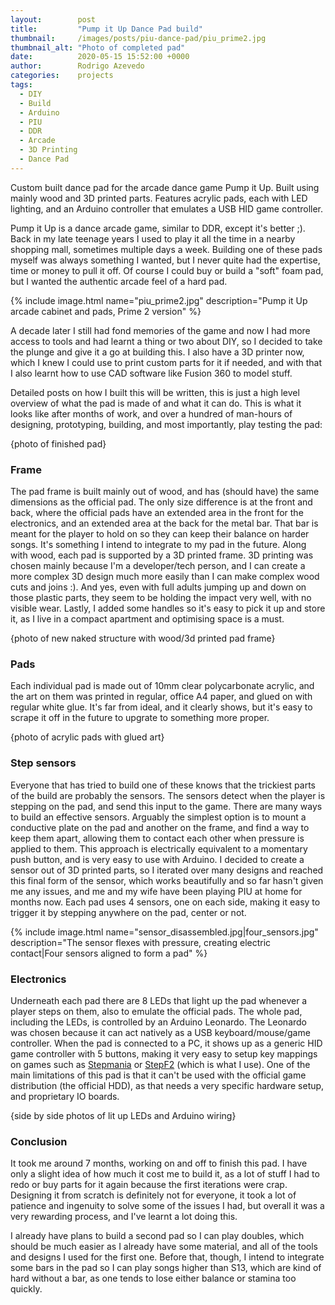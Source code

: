 ```yaml
---
layout:        post
title:         "Pump it Up Dance Pad build"
thumbnail:     /images/posts/piu-dance-pad/piu_prime2.jpg
thumbnail_alt: "Photo of completed pad"
date:          2020-05-15 15:52:00 +0000
author:        Rodrigo Azevedo
categories:    projects
tags:
  - DIY
  - Build
  - Arduino
  - PIU
  - DDR
  - Arcade
  - 3D Printing
  - Dance Pad
---
```


<p class="d-none">
  Custom built dance pad for the arcade dance game Pump it Up. Built using mainly wood and 3D printed parts.
  Features acrylic pads, each with LED lighting, and an Arduino controller that emulates a USB HID game controller.
</p>

<!--more-->

Pump it Up is a dance arcade game, similar to DDR, except it's better ;). Back in my late teenage years I used to play
it all the time in a nearby shopping mall, sometimes multiple days a week. Building one of these pads myself was always
something I wanted, but I never quite had the expertise, time or money to pull it off. Of course I could buy or build
a "soft" foam pad, but I wanted the authentic arcade feel of a hard pad.

{% include image.html name="piu_prime2.jpg" description="Pump it Up arcade cabinet and pads, Prime 2 version" %}

A decade later I still had fond memories of the game and now I had more access to tools and had learnt a thing or two
about DIY, so I decided to take the plunge and give it a go at building this. I also have a 3D printer now, which I
knew I could use to print custom parts for it if needed, and with that I also learnt how to use CAD software like
Fusion 360 to model stuff.

Detailed posts on how I built this will be written, this is just a high level overview of what the pad is made of and
what it can do. This is what it looks like after months of work, and over a hundred of man-hours of designing,
prototyping, building, and most importantly, play testing the pad:

{photo of finished pad}

### Frame

The pad frame is built mainly out of wood, and has (should have) the same dimensions as the official pad. The only size
difference is at the front and back, where the official pads have an extended area in the front for the electronics,
and an extended area at the back for the metal bar. That bar is meant for the player to hold on so they can keep their
balance on harder songs. It's something I intend to integrate to my pad in the future. Along with wood, each pad is
supported by a 3D printed frame. 3D printing was chosen mainly because I'm a developer/tech person, and I can create
a more complex 3D design much more easily than I can make complex wood cuts and joins :). And yes, even with full
adults jumping up and down on those plastic parts, they seem to be holding the impact very well, with no visible wear.
Lastly, I added some handles so it's easy to pick it up and store it, as I live in a compact apartment and optimising
space is a must.

{photo of new naked structure with wood/3d printed pad frame}

### Pads

Each individual pad is made out of 10mm clear polycarbonate acrylic, and the art on them was printed in regular, office
A4 paper, and glued on with regular white glue. It's far from ideal, and it clearly shows, but it's easy to scrape
it off in the future to upgrate to something more proper.

{photo of acrylic pads with glued art}

### Step sensors

Everyone that has tried to build one of these knows that the trickiest parts of the build are probably the sensors. The
sensors detect when the player is stepping on the pad, and send this input to the game. There are many ways to build an
effective sensors. Arguably the simplest option is to mount a conductive plate on the pad and another on the frame, and
find a way to keep them apart, allowing them to contact each other when pressure is applied to them. This approach is
electrically equivalent to a momentary push button, and is very easy to use with Arduino. I decided to create a sensor
out of 3D printed parts, so I iterated over many designs and reached this final form of the sensor, which works
beautifully and so far hasn't given me any issues, and me and my wife have been playing PIU at home for months now.
Each pad uses 4 sensors, one on each side, making it easy to trigger it by stepping anywhere on the pad, center or not.

{% include
  image.html
  name="sensor_disassembled.jpg|four_sensors.jpg"
  description="The sensor flexes with pressure, creating electric contact|Four sensors aligned to form a pad"
%}

### Electronics

Underneath each pad there are 8 LEDs that light up the pad whenever a player steps on them, also to emulate the
official pads. The whole pad, including the LEDs, is controlled by an Arduino Leonardo. The Leonardo was chosen because
it can act natively as a USB keyboard/mouse/game controller. When the pad is connected to a PC, it shows up as a
generic HID game controller with 5 buttons, making it very easy to setup key mappings on games such as
[Stepmania](https://www.stepmania.com/) or [StepF2](http://stepf2.blogspot.com/) (which is what I use). One of the main
limitations of this pad is that it can't be used with the official game distribution (the official HDD), as that needs
a very specific hardware setup, and proprietary IO boards.

{side by side photos of lit up LEDs and Arduino wiring}

### Conclusion

It took me around 7 months, working on and off to finish this pad. I have only a slight idea of how much it cost me to
build it, as a lot of stuff I had to redo or buy parts for it again because the first iterations were crap. Designing
it from scratch is definitely not for everyone, it took a lot of patience and ingenuity to solve some of the issues I
had, but overall it was a very rewarding process, and I've learnt a lot doing this.

I already have plans to build a second pad so I can play doubles, which should be much easier as I already have some
material, and all of the tools and designs I used for the first one. Before that, though, I intend to integrate some
bars in the pad so I can play songs higher than S13, which are kind of hard without a bar, as one tends to lose either
balance or stamina too quickly.
